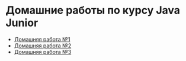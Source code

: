 # Домашние работы по курсу Java Junior
* [Домашняя работа №1]()
* [Домашняя работа №2]()
* [Домашняя работа №3]()